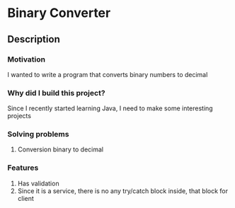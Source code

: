 # Binary Converter
## Description
### Motivation

I wanted to write a program that converts binary numbers to decimal

### Why did I build this project?

Since I recently started learning Java, I need to make some interesting projects

### Solving problems

1. Conversion binary to decimal

### Features

1. Has validation
2. Since it is a service, there is no any try/catch block inside, that block for client

